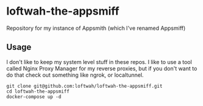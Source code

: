 # loftwah-the-appsmiff
Repository for my instance of Appsmith (which I've renamed Appsmiff)

## Usage

I don't like to keep my system level stuff in these repos. I like to use a tool called Nginx Proxy Manager for my reverse proxies, but if you don't want to do that check out something like ngrok, or localtunnel.

```shell
git clone git@github.com:loftwah/loftwah-the-appsmiff.git
cd loftwah-the-appsmiff
docker-compose up -d
```
